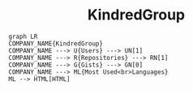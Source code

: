 <h1 align="center">KindredGroup</h1>

```mermaid
graph LR
COMPANY_NAME{KindredGroup}
COMPANY_NAME ---> U{Users} ---> UN[1]
COMPANY_NAME ---> R{Repositories} ---> RN[1]
COMPANY_NAME ---> G{Gists} ---> GN[0]
COMPANY_NAME ---> ML{Most Used<br>Languages}
ML --> HTML[HTML]
```
